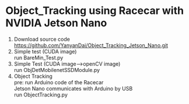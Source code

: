 # Object_Tracking using Racecar with NVIDIA Jetson Nano  
1. Download source code    
https://github.com/YanyanDai/Object_Tracking_Jetson_Nano.git   
2. Simple test (CUDA image)  
run BareMin_Test.py  
3. Simple Test (CUDA image-->openCV image)  
run ObjDetMobilenetSSDModule.py
4. Object Tracking  
pre: run Arduino code of the Racecar  
Jetson Nano communicates with Arduino by USB  
run ObjectTracking.py  
